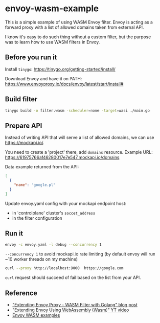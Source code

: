 # envoy-wasm-example

This is a simple example of using WASM Envoy filter. Envoy is acting as a forward proxy with a list of allowed domains taken from external API.

I know it's easy to do such thing without a custom filter, but the purpose was to learn how to use WASM filters in Envoy.

## Before you run it

Install `tinygo`: https://tinygo.org/getting-started/install/

Download Envoy and have it on PATH: https://www.envoyproxy.io/docs/envoy/latest/start/install#

## Build filter

```sh
tinygo build -o filter.wasm -scheduler=none -target=wasi ./main.go
```

## Prepare API

Instead of writing API that will serve a list of allowed domains, we can use https://mockapi.io/.

You need to create a 'project' there, add `domains` resource. Example URL: https://61975766af46280017e7e547.mockapi.io/domains

Data example returned from the API:

```json
[ 
  {
    "name": "google.pl"
  } 
]
```

Update envoy.yaml config with your mockapi endpoint host:

- in 'controlplane' cluster's `soccet_address`
- in the filter configuration

## Run it

```sh
envoy -c envoy.yaml -l debug --concurrency 1
```

`--concurrency 1` to avoid mockapi.io rate limiting (by default envoy will run ~10 worker threads on my machine)

```sh
curl --proxy http://localhost:9000  https://google.com
```

`curl` request should succeed of fail based on the list from your API.

## Reference

- ["Extending Envoy Proxy - WASM Filter with Golang" blog post](https://medium.com/trendyol-tech/extending-envoy-proxy-wasm-filter-with-golang-9080017f28ea)
- ["Extending Envoy Using WebAssembly (Wasm)" YT video](https://www.youtube.com/watch?v=JFPJdNrcHSA)
- [Envoy WASM examples](https://github.com/tetratelabs/proxy-wasm-go-sdk/tree/main/examples)
